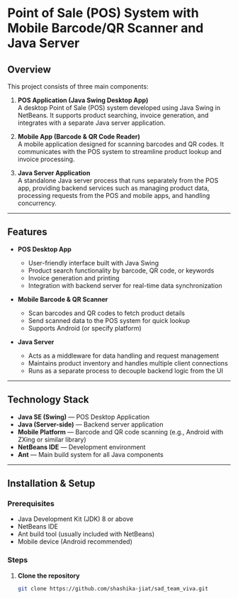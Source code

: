 # Point of Sale (POS) System with Mobile Barcode/QR Scanner and Java Server

## Overview

This project consists of three main components:

1. **POS Application (Java Swing Desktop App)**  
   A desktop Point of Sale (POS) system developed using Java Swing in NetBeans. It supports product searching, invoice generation, and integrates with a separate Java server application.

2. **Mobile App (Barcode & QR Code Reader)**  
   A mobile application designed for scanning barcodes and QR codes. It communicates with the POS system to streamline product lookup and invoice processing.

3. **Java Server Application**  
   A standalone Java server process that runs separately from the POS app, providing backend services such as managing product data, processing requests from the POS and mobile apps, and handling concurrency.

---

## Features

- **POS Desktop App**  
  - User-friendly interface built with Java Swing  
  - Product search functionality by barcode, QR code, or keywords  
  - Invoice generation and printing  
  - Integration with backend server for real-time data synchronization  

- **Mobile Barcode & QR Scanner**  
  - Scan barcodes and QR codes to fetch product details  
  - Send scanned data to the POS system for quick lookup  
  - Supports Android (or specify platform)  

- **Java Server**  
  - Acts as a middleware for data handling and request management  
  - Maintains product inventory and handles multiple client connections  
  - Runs as a separate process to decouple backend logic from the UI  

---

## Technology Stack

- **Java SE (Swing)** — POS Desktop Application  
- **Java (Server-side)** — Backend server application  
- **Mobile Platform** — Barcode and QR code scanning (e.g., Android with ZXing or similar library)  
- **NetBeans IDE** — Development environment  
- **Ant** — Main build system for all Java components  

---

## Installation & Setup

### Prerequisites

- Java Development Kit (JDK) 8 or above  
- NetBeans IDE  
- Ant build tool (usually included with NetBeans)  
- Mobile device (Android recommended)  

### Steps

1. **Clone the repository**  
   ```bash
   git clone https://github.com/shashika-jiat/sad_team_viva.git
